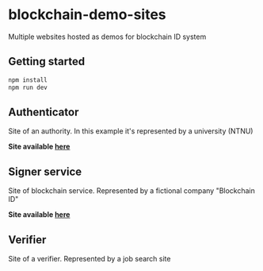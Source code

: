 # blockchain-demo-sites

Multiple websites hosted as demos for blockchain ID system

## Getting started
```cmd
npm install
npm run dev
```

## Authenticator
Site of an authority. In this example it's represented by a university (NTNU)

**Site available [here](https://blockchain-mvp.herokuapp.com/authenticator/)**

## Signer service
Site of blockchain service. Represented by a fictional company "Blockchain ID"

**Site available [here](https://blockchain-mvp.herokuapp.com/verifier-site/)**

## Verifier
Site of a verifier. Represented by a job search site

